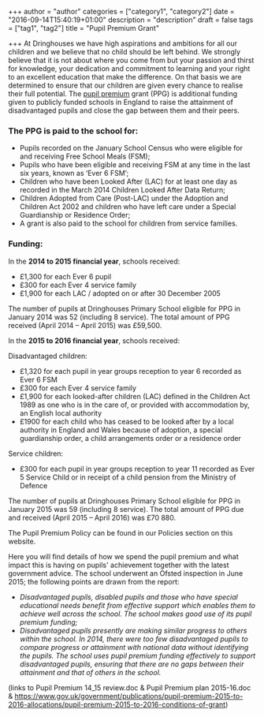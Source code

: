 +++
author = "author"
categories = ["category1", "category2"]
date = "2016-09-14T15:40:19+01:00"
description = "description"
draft = false
tags = ["tag1", "tag2"]
title = "Pupil Premium Grant"

+++
At Dringhouses we have high aspirations and ambitions for all our children and we believe that no child should be left behind. We strongly believe that it is not about where you come from but your passion and thirst for knowledge, your dedication and commitment to learning and your right to an excellent education that make the difference. On that basis we are determined to ensure that our children are given every chance to realise their full potential. The [pupil premium](https://www.gov.uk/government/policies/raising-the-achievement-of-disadvantaged-children/supporting-pages/pupil-premium) grant (PPG) is additional funding given to publicly funded schools in England to raise the attainment of disadvantaged pupils and close the gap between them and their peers.

### The PPG is paid to the school for:

* Pupils recorded on the January School Census who were eligible for and receiving Free School Meals (FSM);
* Pupils who have been eligible and receiving FSM at any time in the last six years, known as ‘Ever 6 FSM’;
* Children who have been Looked After (LAC) for at least one day as recorded in the March 2014 Children Looked After Data Return;
* Children Adopted from Care (Post-LAC) under the Adoption and Children Act 2002 and children who have left care under a Special Guardianship or Residence Order;
* A grant is also paid to the school for children from service families.

### Funding:

In the **2014 to 2015 financial year**, schools received:

* £1,300 for each Ever 6 pupil
* £300 for each Ever 4 service family
* £1,900 for each LAC / adopted on or after 30 December 2005

The number of pupils at Dringhouses Primary School eligible for PPG in January 2014 was 52 (including 8 service). The total amount of PPG received (April 2014 – April 2015) was £59,500.

In the **2015 to 2016 financial year**, schools received:

Disadvantaged children:

* £1,320 for each pupil in year groups reception to year 6 recorded as Ever 6 FSM
* £300 for each Ever 4 service family
* £1,900 for each looked-after children (LAC) defined in the Children Act 1989 as one who is in the care of, or provided with accommodation by, an English local authority
* £1900 for each child who has ceased to be looked after by a local authority in England and Wales because of adoption, a special guardianship order, a child arrangements order or a residence order

Service children:

* £300 for each pupil in year groups reception to year 11 recorded as Ever 5 Service Child or in receipt of a child pension from the Ministry of Defence

The number of pupils at Dringhouses Primary School eligible for PPG in January 2015 was 59 (including 8 service). The total amount of PPG due and received (April 2015 – April 2016) was £70 880.

The Pupil Premium Policy can be found in our Policies section on this website.

Here you will find details of how we spend the pupil premium and what impact this is having on pupils' achievement together with the latest government advice. The school underwent an Ofsted inspection in June 2015; the following points are drawn from the report:

* *Disadvantaged pupils, disabled pupils and those who have special educational needs benefit from effective support which enables them to achieve well across the school. The school makes good use of its pupil premium funding;*
* *Disadvantaged pupils presently are making similar progress to others within the school. In 2014, there were too few disadvantaged pupils to compare progress or attainment with national data without identifying the pupils. The school uses pupil premium funding effectively to support disadvantaged pupils, ensuring that there are no gaps between their attainment and that of others in the school.*

(links to Pupil Premium 14_15 review.doc & Pupil Premium plan 2015-16.doc &
https://www.gov.uk/government/publications/pupil-premium-2015-to-2016-allocations/pupil-premium-2015-to-2016-conditions-of-grant)
